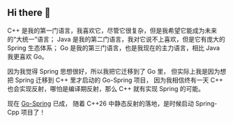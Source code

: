 ## Hi there 👋

<!--

**Here are some ideas to get you started:**

🙋‍♀️ A short introduction - what is your organization all about?
🌈 Contribution guidelines - how can the community get involved?
👩‍💻 Useful resources - where can the community find your docs? Is there anything else the community should know?
🍿 Fun facts - what does your team eat for breakfast?
🧙 Remember, you can do mighty things with the power of [Markdown](https://docs.github.com/github/writing-on-github/getting-started-with-writing-and-formatting-on-github/basic-writing-and-formatting-syntax)
-->


C++ 是我的第一门语言，我喜欢它，尽管它很复杂，但是我希望它能成为未来的“大统一”语言；
Java 是我的第二门语言，我对它说不上喜欢，但是它有庞大的 Spring 生态体系；
Go 是我的第三门语言，也是我现在的主力语言，相比 Java 我更喜欢 Go。

因为我觉得 Spring 思想很好，所以我把它迁移到了 Go 里， 
但实际上我是因为想把 Spring 迁移到 C++ 里才启动的 Go-Spring 项目，
因为我相信终有一天 C++ 也会实现反射，哪怕是编译期反射，那么 C++ 就有实现 Spring 的可能。

现在 [Go-Spring](https://github.com/go-spring) 已成，
随着 C++26 中静态反射的落地，是时候启动 Spring-Cpp 项目了！
